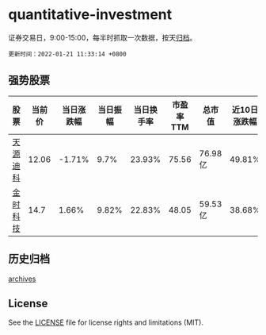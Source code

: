 # quantitative-investment

证券交易日，9:00-15:00，每半时抓取一次数据，按天[归档](archives)。

`更新时间：2022-01-21 11:33:14 +0800`

## 强势股票

|股票|当前价|当日涨跌幅|当日振幅|当日换手率|市盈率TTM|总市值|近10日涨跌幅|
|----|----|----|----|----|----|----|----|
|[天源迪科](https://xueqiu.com/S/SZ300047)|12.06|-1.71%|9.7%|23.93%|75.56|76.98亿|49.81%|
|[金时科技](https://xueqiu.com/S/SZ002951)|14.7|1.66%|9.82%|22.83%|48.05|59.53亿|38.68%|

## 历史归档

[archives](archives)

## License

See the [LICENSE](LICENSE) file for license rights and limitations (MIT).